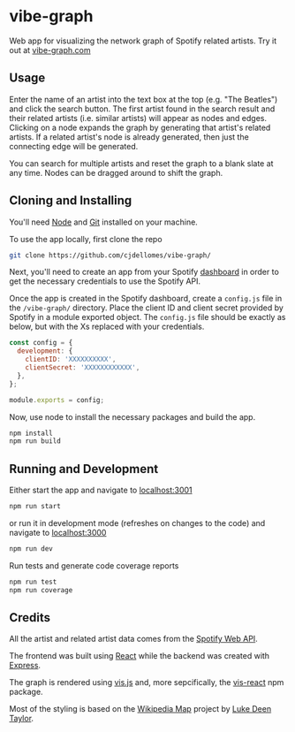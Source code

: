# vibe-graph

Web app for visualizing the network graph of Spotify related artists. Try it out at [vibe-graph.com](https://www.vibe-graph.com)

## Usage

Enter the name of an artist into the text box at the top (e.g. "The Beatles") and click the search button. The first artist found in the search result and their related artists (i.e. similar artists) will appear as nodes and edges. Clicking on a node expands the graph by generating that artist's related artists. If a related artist's node is already generated, then just the connecting edge will be generated.

You can search for multiple artists and reset the graph to a blank slate at any time. Nodes can be dragged around to shift the graph.

## Cloning and Installing

You'll need [Node](https://nodejs.org/en/) and [Git](https://git-scm.com/) installed on your machine.

To use the app locally, first clone the repo

```bash
git clone https://github.com/cjdellomes/vibe-graph/
```

Next, you'll need to create an app from your Spotify [dashboard](https://developer.spotify.com/dashboard/) in order to get the necessary credentials to use the Spotify API.

Once the app is created in the Spotify dashboard, create a `config.js` file in the `/vibe-graph/` directory. Place the client ID and client secret provided by Spotify in a module exported object. The `config.js` file should be exactly as below, but with the Xs replaced with your credentials.

```js
const config = {
  development: {
    clientID: 'XXXXXXXXXX',
    clientSecret: 'XXXXXXXXXXXX',
  },
};

module.exports = config;
```

Now, use node to install the necessary packages and build the app.

```bash
npm install
npm run build
```

## Running and Development

Either start the app and navigate to [localhost:3001](http://localhost:3001/)

```bash
npm run start
```

or run it in development mode (refreshes on changes to the code) and navigate to [localhost:3000](http://localhost:3000/)

```bash
npm run dev
```

Run tests and generate code coverage reports

```bash
npm run test
npm run coverage
```

## Credits

All the artist and related artist data comes from the [Spotify Web API](https://developer.spotify.com/documentation/web-api/).

The frontend was built using [React](https://reactjs.org/) while the backend was created with [Express](https://expressjs.com/).

The graph is rendered using [vis.js](http://visjs.org) and, more sepcifically, the [vis-react](https://www.npmjs.com/package/vis-react) npm package.

Most of the styling is based on the [Wikipedia Map](https://github.com/controversial/wikipedia-map) project by [Luke Deen Taylor](https://luke.deentaylor.com/#).
